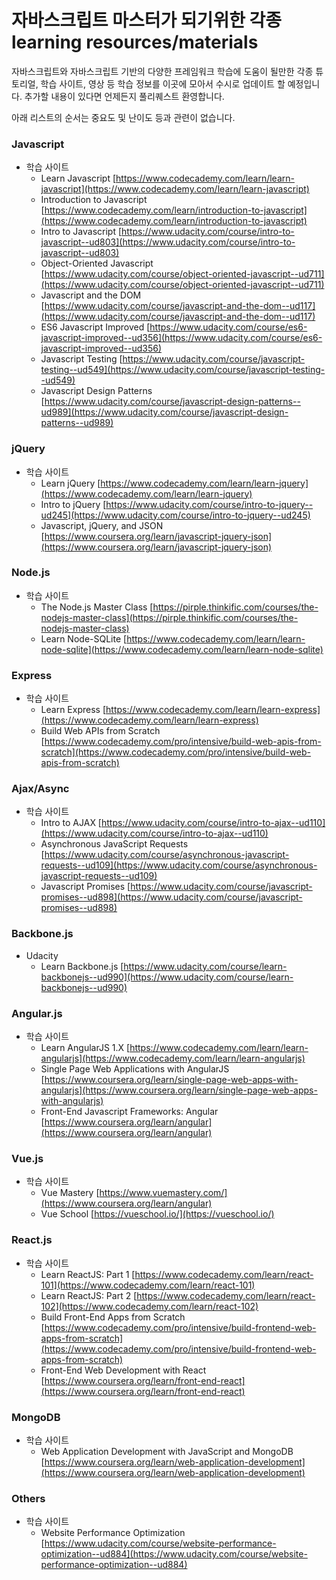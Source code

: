 # 자바스크립트 마스터가 되기위한 각종 learning resources/materials

자바스크립트와 자바스크립트 기반의 다양한 프레임워크 학습에 도움이 될만한 각종 튜토리얼, 학습 사이트, 영상 등 학습 정보를 이곳에 모아서 수시로 업데이트 할 예정입니다. 추가할 내용이 있다면 언제든지 풀리퀘스트 환영합니다.

아래 리스트의 순서는 중요도 및 난이도 등과 관련이 없습니다.

### Javascript
* 학습 사이트
  * Learn Javascript [https://www.codecademy.com/learn/learn-javascript](https://www.codecademy.com/learn/learn-javascript)
  * Introduction to Javascript [https://www.codecademy.com/learn/introduction-to-javascript](https://www.codecademy.com/learn/introduction-to-javascript)
  * Intro to Javascript [https://www.udacity.com/course/intro-to-javascript--ud803](https://www.udacity.com/course/intro-to-javascript--ud803)
  * Object-Oriented Javascript [https://www.udacity.com/course/object-oriented-javascript--ud711](https://www.udacity.com/course/object-oriented-javascript--ud711)
  * Javascript and the DOM [https://www.udacity.com/course/javascript-and-the-dom--ud117](https://www.udacity.com/course/javascript-and-the-dom--ud117)
  * ES6 Javascript Improved [https://www.udacity.com/course/es6-javascript-improved--ud356](https://www.udacity.com/course/es6-javascript-improved--ud356)
  * Javascript Testing [https://www.udacity.com/course/javascript-testing--ud549](https://www.udacity.com/course/javascript-testing--ud549)
  * Javascript Design Patterns [https://www.udacity.com/course/javascript-design-patterns--ud989](https://www.udacity.com/course/javascript-design-patterns--ud989)

### jQuery
* 학습 사이트
  * Learn jQuery [https://www.codecademy.com/learn/learn-jquery](https://www.codecademy.com/learn/learn-jquery)
  * Intro to jQuery [https://www.udacity.com/course/intro-to-jquery--ud245](https://www.udacity.com/course/intro-to-jquery--ud245)
  * Javascript, jQuery, and JSON [https://www.coursera.org/learn/javascript-jquery-json](https://www.coursera.org/learn/javascript-jquery-json)

### Node.js
* 학습 사이트
  * The Node.js Master Class [https://pirple.thinkific.com/courses/the-nodejs-master-class](https://pirple.thinkific.com/courses/the-nodejs-master-class)
  * Learn Node-SQLite [https://www.codecademy.com/learn/learn-node-sqlite](https://www.codecademy.com/learn/learn-node-sqlite)

### Express
* 학습 사이트
  * Learn Express [https://www.codecademy.com/learn/learn-express](https://www.codecademy.com/learn/learn-express)
  * Build Web APIs from Scratch [https://www.codecademy.com/pro/intensive/build-web-apis-from-scratch](https://www.codecademy.com/pro/intensive/build-web-apis-from-scratch)

### Ajax/Async
* 학습 사이트
  * Intro to AJAX [https://www.udacity.com/course/intro-to-ajax--ud110](https://www.udacity.com/course/intro-to-ajax--ud110)
  * Asynchronous JavaScript Requests [https://www.udacity.com/course/asynchronous-javascript-requests--ud109](https://www.udacity.com/course/asynchronous-javascript-requests--ud109)
  * Javascript Promises [https://www.udacity.com/course/javascript-promises--ud898](https://www.udacity.com/course/javascript-promises--ud898)

### Backbone.js
* Udacity
  * Learn Backbone.js [https://www.udacity.com/course/learn-backbonejs--ud990](https://www.udacity.com/course/learn-backbonejs--ud990)

### Angular.js
* 학습 사이트
  * Learn AngularJS 1.X [https://www.codecademy.com/learn/learn-angularjs](https://www.codecademy.com/learn/learn-angularjs)
  * Single Page Web Applications with AngularJS [https://www.coursera.org/learn/single-page-web-apps-with-angularjs](https://www.coursera.org/learn/single-page-web-apps-with-angularjs)
  * Front-End Javascript Frameworks: Angular [https://www.coursera.org/learn/angular](https://www.coursera.org/learn/angular)

### Vue.js
* 학습 사이트
  * Vue Mastery [https://www.vuemastery.com/](https://www.coursera.org/learn/angular)
  * Vue School [https://vueschool.io/](https://vueschool.io/)

### React.js
* 학습 사이트
  * Learn ReactJS: Part 1 [https://www.codecademy.com/learn/react-101](https://www.codecademy.com/learn/react-101)
  * Learn ReactJS: Part 2 [https://www.codecademy.com/learn/react-102](https://www.codecademy.com/learn/react-102)
  * Build Front-End Apps from Scratch [https://www.codecademy.com/pro/intensive/build-frontend-web-apps-from-scratch](https://www.codecademy.com/pro/intensive/build-frontend-web-apps-from-scratch)
  * Front-End Web Development with React [https://www.coursera.org/learn/front-end-react](https://www.coursera.org/learn/front-end-react)

### MongoDB
* 학습 사이트
  * Web Application Development with JavaScript and MongoDB [https://www.coursera.org/learn/web-application-development](https://www.coursera.org/learn/web-application-development)

### Others
* 학습 사이트
  * Website Performance Optimization [https://www.udacity.com/course/website-performance-optimization--ud884](https://www.udacity.com/course/website-performance-optimization--ud884)
